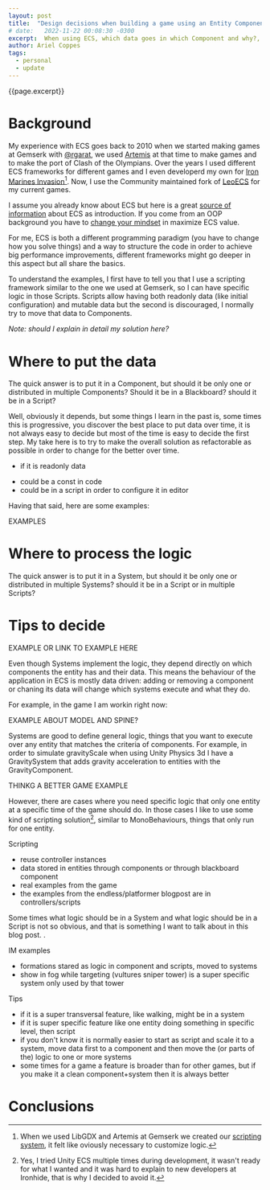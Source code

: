 ```yaml
---
layout: post
title:  "Design decisions when building a game using an Entity Component System"
# date:   2022-11-22 00:08:30 -0300
excerpt:  When using ECS, which data goes in which Component and why?, which logic goes in which System?, in the case of using a Scripting framework, which logic goes in scripts instead of systems?. This blog post tries to share how I approach these decisions after years of using different ECS solutions for different games. 
author: Ariel Coppes
tags:
  - personal
  - update
---
```


{{page.excerpt}}

# Background

My experience with ECS goes back to 2010 when we started making games at Gemserk with [@rgarat](https://twitter.com/rgarat), we used [Artemis](https://blog.gemserk.com/2011/11/13/scripting-with-artemis/) at that time to make games and to make the port of Clash of the Olympians. Over the years I used different ECS frameworks for different games and I even developerd my own for [Iron Marines Invasion](https://www.ironmarinesinvasion.com/)[^1]. Now, I use the Community maintained fork of [LeoECS](https://github.com/LeoECSCommunity) for my current games.

I assume you already know about ECS but here is a great [source of information](https://github.com/SanderMertens/ecs-faq) about ECS as introduction. If you come from an OOP background you have to [change your mindset](https://github.com/SanderMertens/ecs-faq#how-is-ecs-different-from-oop) in maximize ECS value. 

For me, ECS is both a different programming paradigm (you have to change how you solve things) and a way to structure the code in order to achieve big performance improvements, different frameworks might go deeper in this aspect but all share the basics. 

To understand the examples, I first have to tell you that I use a scripting framework similar to the one we used at Gemserk, so I can have specific logic in those Scripts. Scripts allow having both readonly data (like initial configuration) and mutable data but the second is discouraged, I normally try to move that data to Components. 

_Note: should I explain in detail my solution here?_

# Where to put the data

The quick answer is to put it in a Component, but should it be only one or distributed in multiple Components? Should it be in a Blackboard? should it be in a Script? 

Well, obviously it depends, but some things I learn in the past is, some times this is progressive, you discover the best place to put data over time, it is not always easy to decide but most of the time is easy to decide the first step. My take here is to try to make the overall solution as refactorable as possible in order to change for the better over time.

* if it is readonly data
 - could be a const in code
 - could be in a script in order to configure it in editor

Having that said, here are some examples:

EXAMPLES

# Where to process the logic

The quick answer is to put it in a System, but should it be only one or distributed in multiple Systems? should it be in a Script or in multiple Scripts? 

# Tips to decide



EXAMPLE OR LINK TO EXAMPLE HERE

Even though Systems implement the logic, they depend directly on which components the entity has and their data. This means the behaviour of the application in ECS is mostly data driven: adding or removing a component or chaning its data will change which systems execute and what they do. 

For example, in the game I am workin right now:

EXAMPLE ABOUT MODEL AND SPINE?

Systems are good to define general logic, things that you want to execute over any entity that matches the criteria of components. For example, in order to simulate gravityScale when using Unity Physics 3d I have a GravitySystem that adds gravity acceleration to entities with the GravityComponent. 

THINKG A BETTER GAME EXAMPLE

However, there are cases where you need specific logic that only one entity at a specific time of the game should do. In those cases I like to use some kind of scripting solution[^2], similar to MonoBehaviours, things that only run for one entity.

Scripting
- reuse controller instances
- data stored in entities through components or through blackboard component
- real examples from the game
- the examples from the endless/platformer blogpost are in controllers/scripts

Some times what logic should be in a System and what logic should be in a Script is not so obvious, and that is something I want to talk about in this blog post. .

[^1]: When we used LibGDX and Artemis at Gemserk we created our [scripting system](https://blog.gemserk.com/2011/11/13/scripting-with-artemis/), it felt like oviously necessary to customize logic.

[^2]: Yes, I tried Unity ECS multiple times during development, it wasn't ready for what I wanted and it was hard to explain to new developers at Ironhide, that is why I decided to avoid it.

IM examples

* formations stared as logic in component and scripts, moved to systems
* show in fog while targeting (vultures sniper tower) is a super specific system only used by that tower

Tips

* if it is a super transversal feature, like walking, might be in a system
* if it is super specific feature like one entity doing something in specific level, then script
* if you don't know it is normally easier to start as script and scale it to a system, move data first to a component and then move the (or parts of the) logic to one or more systems
* some times for a game a feature is broader than for other games, but if you make it a clean component+system then it is always better

# Conclusions

